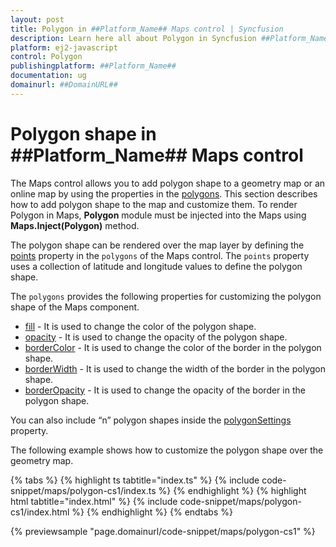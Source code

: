 ```yaml
---
layout: post
title: Polygon in ##Platform_Name## Maps control | Syncfusion
description: Learn here all about Polygon in Syncfusion ##Platform_Name## Maps control of Syncfusion Essential JS 2 and more.
platform: ej2-javascript
control: Polygon 
publishingplatform: ##Platform_Name##
documentation: ug
domainurl: ##DomainURL##
---
```


# Polygon shape in ##Platform_Name## Maps control

The Maps control allows you to add polygon shape to a geometry map or an online map by using the properties in the [polygons](../api/maps/polygonSettingModel/). This section describes how to add polygon shape to the map and customize them. To render Polygon in Maps, **Polygon** module must be injected into the Maps using **Maps.Inject(Polygon)** method.

The polygon shape can be rendered over the map layer by defining the [points](../api/maps/polygonSettingModel/#points) property in the `polygons` of the Maps control. The `points` property uses a collection of latitude and longitude values to define the polygon shape.

The `polygons` provides the following properties for customizing the polygon shape of the Maps component.

* [fill](../api/maps/polygonSettingModel/#fill) - It is used to change the color of the polygon shape.
* [opacity](../api/maps/polygonSettingModel/#opacity) - It is used to change the opacity of the polygon shape.
* [borderColor](../api/maps/polygonSettingModel/#bordercolor) - It is used to change the color of the border in the polygon shape.
* [borderWidth](../api/maps/polygonSettingModel/#borderwidth) - It is used to change the width of the border in the polygon shape.
* [borderOpacity](../api/maps/polygonSettingModel/#borderopacity) - It is used to change the opacity of the border in the polygon shape.

You can also include “n” polygon shapes inside the [polygonSettings](../api/maps/polygonSettingsModel/) property.

The following example shows how to customize the polygon shape over the geometry map.

{% tabs %}
{% highlight ts tabtitle="index.ts" %}
{% include code-snippet/maps/polygon-cs1/index.ts %}
{% endhighlight %}
{% highlight html tabtitle="index.html" %}
{% include code-snippet/maps/polygon-cs1/index.html %}
{% endhighlight %}
{% endtabs %}
          
{% previewsample "page.domainurl/code-snippet/maps/polygon-cs1" %}